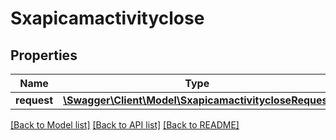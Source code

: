 # Sxapicamactivityclose

## Properties
Name | Type | Description | Notes
------------ | ------------- | ------------- | -------------
**request** | [**\Swagger\Client\Model\SxapicamactivitycloseRequest**](SxapicamactivitycloseRequest.md) |  | [optional] 

[[Back to Model list]](../README.md#documentation-for-models) [[Back to API list]](../README.md#documentation-for-api-endpoints) [[Back to README]](../README.md)



